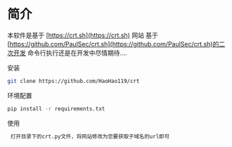 简介
========


本软件是基于 [https://crt.sh](https://crt.sh) 网站
基于 [https://github.com/PaulSec/crt.sh](https://github.com/PaulSec/crt.sh)的二次开发
命令行执行还是在开发中尽情期待....

安装

```bash
git clone https://github.com/HaoHao119/crt

```

环境配置

```bash
pip install -r requirements.txt
```
使用

```bash
 打开目录下的crt.py文件，将网站修改为您要获取子域名的url即可
```


